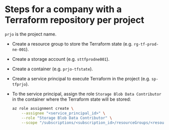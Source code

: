 # Steps for a company with a Terraform repository per project

`prjo` is the project name.

- Create a resource group to store the Terraform state (e.g. `rg-tf-prod-ne-001`).

- Create a storage account (e.g. `sttfprodne001`).

- Create a container (e.g. `prjo-tfstate`).

- Create a service principal to execute Terraform in the project (e.g. `sp-tfprjo`).

- To the service principal, assign the role `Storage Blob Data Contributor` in the container where the Terraform state will be stored:

    ```bash
    az role assignment create \
        --assignee "<service_principal_id>" \
        --role "Storage Blob Data Contributor" \
        --scope "/subscriptions/<subscription_id>/resourceGroups/<resource_group>/providers/Microsoft.Storage/storageAccounts/<storage_account>/blobServices/default/containers/<container_name>"
    ```